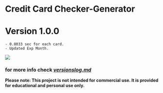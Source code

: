 # Credit Card Checker-Generator

# Version 1.0.0
    - 0.0033 sec for each card.
    - Updated Exp Month.

[<img src="https://img.shields.io/badge/PayPal-Donate-blue.svg?logo=PayPal">](https://paypal.me/sneezedip)
  
### for more info check [*versionslog.md*](https://github.com/Sneezedip/CC-Gen-Checker/blob/main/versionslog.MD)

**Please note: This project is not intended for commercial use. It is provided for educational and personal use only.**
